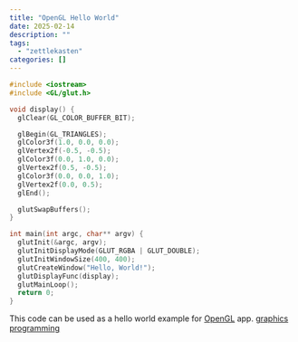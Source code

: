 ```yaml
---
title: "OpenGL Hello World"
date: 2025-02-14
description: ""
tags: 
  - "zettlekasten"
categories: []
---
```


```c++
#include <iostream>
#include <GL/glut.h>

void display() {
  glClear(GL_COLOR_BUFFER_BIT);

  glBegin(GL_TRIANGLES);
  glColor3f(1.0, 0.0, 0.0);
  glVertex2f(-0.5, -0.5);
  glColor3f(0.0, 1.0, 0.0);
  glVertex2f(0.5, -0.5);
  glColor3f(0.0, 0.0, 1.0);
  glVertex2f(0.0, 0.5);
  glEnd();

  glutSwapBuffers();
}

int main(int argc, char** argv) {
  glutInit(&argc, argv);
  glutInitDisplayMode(GLUT_RGBA | GLUT_DOUBLE);
  glutInitWindowSize(400, 400);
  glutCreateWindow("Hello, World!");
  glutDisplayFunc(display);
  glutMainLoop();
  return 0;
}
```

This code can be used as a hello world example for [OpenGL](OpenGL) app. [graphics programming](graphics%20programming)